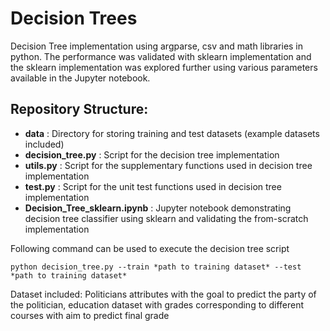 
# Decision Trees

Decision Tree implementation using argparse, csv and math libraries in python. The performance was validated with sklearn implementation and the sklearn implementation was explored further using various parameters available in the Jupyter notebook.

## Repository Structure:
- **data** : Directory for storing training and test datasets (example datasets included)
- **decision_tree.py** : Script for the decision tree implementation
 - **utils.py** : Script for the supplementary functions used in decision tree implementation
 - **test.py** : Script for the unit test functions used in decision tree implementation
 - **Decision_Tree_sklearn.ipynb** : Jupyter notebook demonstrating decision tree classifier using sklearn and validating the from-scratch implementation

Following command can be used to execute the decision tree script
```
python decision_tree.py --train *path to training dataset* --test *path to training dataset*
```

Dataset included: Politicians attributes with the goal to predict the party of the politician, education dataset with grades corresponding to different courses with aim to predict final grade
